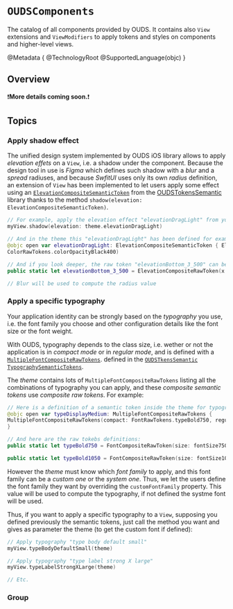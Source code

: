 # ``OUDSComponents``

The catalog of all components provided by OUDS. It contains also `View` extensions and `ViewModifiers` to apply tokens and styles on components and higher-level views.

@Metadata {
    @TechnologyRoot
    @SupportedLanguage(objc)
}

## Overview

❗**More details coming soon.**❗

## Topics

### Apply shadow effect

The unified design system implemented by OUDS iOS library allows to apply *elevation effets* on a `View`, i.e. a shadow under the component.
Because the design tool in use is _Figma_ which defines such shadow with a _blur_ and a _spread_ radiuses, and because _SwfitUI_ uses only its own _radius_ definition, an extension of `View` has been implemented to let users apply some effect using an [`ElevationCompositeSemanticToken`](https://ios.unified-design-system.orange.com/documentation/oudstokenssemantic/elevationcompositesemantictoken) from the [OUDSTokensSemantic](https://ios.unified-design-system.orange.com/documentation/oudstokenssemantic/) library thanks to the method `shadow(elevation: ElevationCompositeSemanticToken)`.

```swift
// For example, apply the elevation effect "elevationDragLight" from your theme:
myView.shadow(elevation: theme.elevationDragLight)

// And in the theme this "elevationDragLight" has been defined for example like:
@objc open var elevationDragLight: ElevationCompositeSemanticToken { ElevationRawTokens.elevationBottom_3_500 }
ColorRawTokens.colorOpacityBlack400)

// And if you look deeper, the raw token "elevationBottom_3_500" can be like:
public static let elevationBottom_3_500 = ElevationCompositeRawToken(x: 0, y: 4, blur: 4, color: ColorRawTokens.colorOpacityBlack500)

// Blur will be used to compute the radius value
```

### Apply a specific typography

Your application identity can be strongly based on the *typography* you use, i.e. the font family you choose and other configuration details like the font size or the font weight.

With OUDS, typography depends to the class size, i.e. wether or not the application is in _compact mode_ or in _regular mode_, and is defined with a [`MultipleFontCompositeRawTokens`](https://ios.unified-design-system.orange.com/documentation/oudstokenssemantic/MultipleFontCompositeRawTokens). defined in the [`OUDSTkensSemantic` `TypographySemanticTokens`](https://ios.unified-design-system.orange.com/documentation/oudstokenssemantic/typographysemantictokens/).

The _theme_ contains lots of `MultipleFontCompositeRawTokens` listing all the combinations of typography you can apply, and these *composite semantic tokens* use *composite raw tokens*. For example:

```swift
// Here is a definition of a semantic token inside the theme for typography "typeDisplayMedium":
@objc open var typeDisplayMedium: MultipleFontCompositeRawTokens { 
MultipleFontCompositeRawTokens(compact: FontRawTokens.typeBold750, regular: FontRawTokens.typeBold1050) 
}

// And here are the raw tokebs definitions:
public static let typeBold750 = FontCompositeRawToken(size: fontSize750, lineHeight: fontLineHeight850, weight: fontWeightBold)

public static let typeBold1050 = FontCompositeRawToken(size: fontSize1050, lineHeight: fontLineHeight1150, weight: fontWeightBold)
```

However the _theme_ must know which _font family_ to apply, and this font family can be a _custom one_ or the _system one_.
Thus, we let the users define the font family they want by overriding the `customFontFamily` property. This value will be used to compute the typography, if not defined the systme font will be used.

Thus, if you want to apply a specific typography to a `View`, supposing you defined previously the semantic tokens, just call the method you want and gives as parameter the theme (to get the custom font if defined):

```swift
// Apply typography "type body default small"
myView.typeBodyDefaultSmall(theme)

// Apply typography "type label strong X large"
myView.typeLabelStrongXLarge(theme)

// Etc.
```

### Group

